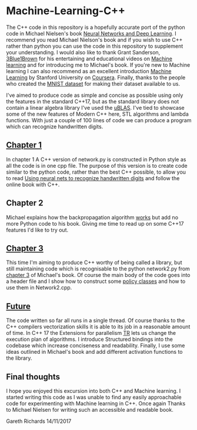 # Machine-Learning-C++

The C++ code in this repository is a hopefully accurate port of the python code in Michael Nielsen's book 
[Neural Networks and Deep Learning](http://neuralnetworksanddeeplearning.com/). I recommend you read 
Michael Nielson's book and if you wish to use C++ rather than python you can use the code
in this repository to supplement your understanding. I would also like to thank Grant Sanderson, [3Blue1Brown](https://www.youtube.com/channel/UCYO_jab_esuFRV4b17AJtAw/featured) 
for his entertaining and educational videos on [Machine learning](https://www.youtube.com/watch?v=aircAruvnKk&t=68s) and
for introducing me to Michael's book.
If you're new to Machine learning I can also recommend as an excellent introduction
[Machine Learning](https://www.coursera.org/learn/machine-learning/home/welcome) 
by Stanford University on [Coursera](https://www.coursera.org). Finally, thanks to the people who created the 
[MNIST dataset](http://yann.lecun.com/exdb/mnist/) for making their dataset available to us.

I've aimed to produce code as simple and concise as possible using only the features in the standard C++17, but as
the standard library does not contain a linear algebra library I've used the [uBLAS](http://www.boost.org). I've
tied to showcase some of the new features of Modern C++ here, STL algorithms and lambda functions. With just a couple of 100 lines of code we can produce a program which can recognize handwritten digits.

## [Chapter 1](https://github.com/GarethRichards/Machine-Learning-CPP/blob/master/Chapter1.md)
In chapter 1 A C++ version of network.py is constructed in Python style as all the code is in one cpp file. The purpose of this version is to create code similar to the python code, rather than the best C++ possible, to allow you to read [Using neural nets to recognize handwritten digits](http://neuralnetworksanddeeplearning.com/chap1.html) and follow the online book with C++.

## Chapter 2
Michael explains how the backpropagation algorithm [works](http://neuralnetworksanddeeplearning.com/chap2.html) but add no 
more Python code to his book. Giving me time to read up on some C++17 features I'd like to try out.

## [Chapter 3](https://github.com/GarethRichards/Machine-Learning-CPP/blob/master/Chapter3.md)
This time I'm aiming to produce C++ worthy of being called a library, but still maintaining code which is recognisable to the python network2.py from [chapter 3](http://neuralnetworksanddeeplearning.com/chap2.html) of Michael's book. Of course the main body of the code goes into a header file  and I show how to construct some [policy classes](https://en.wikipedia.org/wiki/Policy-based_design) and how to use them in Network2.cpp.

## [Future](https://github.com/GarethRichards/Machine-Learning-CPP/blob/master/Future.md)
The code written so far all runs in a single thread. Of course thanks to the C++ compilers vectorization skills it is able to its job in a reasonable amount of time. In C++ 17 the Extensions for parallelism [TR](http://en.cppreference.com/w/cpp/experimental/parallelism)
lets us change the execution plan of algorithms. I introduce Structured bindings into the codebase which increase conciseness and readability. Finally, I use some ideas outlined in Michael's book and add different activation functions to the library. 

## Final thoughts
I hope you enjoyed this excursion into both C++ and Machine learning. I started writing this code as I was unable to find any easily approachable 
code for experimenting with Machine learning in C++. Once again Thanks to Michael Nielsen for writing such an accessible and readable book.

Gareth Richards 
14/11/2017

